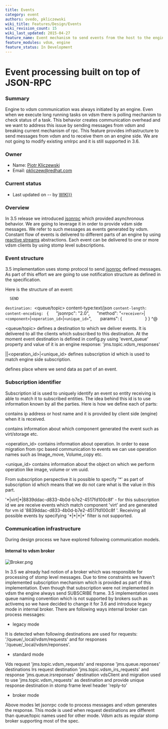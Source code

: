 ```yaml
---
title: Events
category: event
authors: ovedo, pkliczewski
wiki_title: Features/Design/Events
wiki_revision_count: 15
wiki_last_updated: 2015-04-27
feature_name: Event mechanism to send events from the host to the engine
feature_modules: vdsm, engine
feature_status: In Development
---
```


# Event processing built on top of JSON-RPC

### Summary

Engine to vdsm communication was always initiated by an engine. Even when we execute long running tasks on vdsm there is polling mechanism to check status of a task. This behavior creates communication overhead and we want to address this issue by sending messages from vdsm and breaking current mechanism of rpc. This feature provides infrastructure to send messages from vdsm and to receive them on an engine side. We are not going to modify existing xmlrpc and it is still supported in 3.6.

### Owner

*   Name: [ Piotr Kliczewski](User:Pkliczewski)
*   Email: <pkliczew@redhat.com>

### Current status

*   Last updated on -- by [ WIKI}}](User:{{urlencode:{{REVISIONUSER}})

### Overview

In 3.5 release we introduced [jsonrpc](Features/Design/JsonRpc3.5) which provided asynchronous behavior. We are going to leverage it in order to provide vdsm side messages. We refer to such messages as events generated by vdsm. Constant flow of events is delivered to different parts of an engine by using [reactive streams](http://www.reactive-streams.org/) abstractions. Each event can be delivered to one or more vdsm clients by using stomp level subscriptions.

### Event structure

3.5 implementation uses stomp protocol to send [jsonrpc](http://www.jsonrpc.org/specification) defined messages. As part of this effort we are going to use notification structure as defined in the specification.

Here is the structure of an event:

      SEND
`destination: `<queue/topic>
      content-type:text/json
`content-length: `<length>
`content-encoding: `<token as defined by IANA>
      {
           "jsonrpc": "2.0",
           "method": "`<receiver>`|`<component>`|`<operation_id>`|`<unique_id>`",
            params": {
`       `<contents>
          }
      }
      ^@

<queue/topic> defines a destination to which we deliver events. It is delivered to all the clients which subscribed to this destination. At the moment event destination is defined in config.py using 'event_queue' property and value of it is an engine response: 'jms.topic.vdsm_responses'

<receiver>|<component>|<operation_id>|<unique_id> defines subscription id which is used to match engine side subscription.

<contents> defines place where we send data as part of an event.

### Subscription identifier

Subscription id is used to uniquely identify an event so entity receiving is able to match it to subscribed entities. The idea behind this id is to use information known by all the parties. Here is how we define each of parts:

<receiver> contains ip address or host name and it is provided by client side (engine) when it is received.

<component> contains information about which component generated the event such as virt/storage etc.

<operation_id> contains information about operation. In order to ease migration from rpc based communication to events we can use operation names such as Image_move, Volume_copy etc.

<unique_id> contains information about the object on which we perform operation like image, volume or vm uuid.

From subscription perspective it is possible to specify '\*' as part of subscription id which means that we do not care what is the value in this part.

'\*|virt|\*|8839ddac-d833-4b0d-b7e2-4517fd100c8f' - for this subscription id we are receive events which match component 'virt' and are generated for vm id '8839ddac-d833-4b0d-b7e2-4517fd100c8f '. Receiving all possible events by specifying '\*|\*|\*|\*' filter is not supported.

### Communication infrastructure

During design process we have explored following communication models.

#### Internal to vdsm broker

![](Broker.png‎ "Broker.png‎")

In 3.5 we already had notion of a broker which was responsible for processing of stomp level messages. Due to time constraints we haven't implemented subscription mechanism which is provided as part of this implementation. Even though that subscription were not implemented in vdsm the engine always send SUBSCRIBE frame. 3.5 implementation uses queue naming convention which is not supported by brokers such as activemq so we have decided to change it for 3.6 and introduce legacy mode in internal broker. There are following ways internal broker can process messages:

*   legacy mode

It is detected when following destinations are used for requests: '/queue/_local/vdsm/requests' and for responses '/queue/_local/vdsm/reponses'.

*   standard mode

Vds request 'jms.topic.vdsm_requests' and response 'jms.queue.reponses' destinations Irs request destination 'jms.topic.vdsm_irs_requests' and response 'jms.queue.irsreponses' destination vdsClient and migration used to use 'jms.topic.vdsm_requests' as destination and provide unique response destination in stomp frame level header 'reply-to'

*   broker mode

Above modes let jsonrpc code to process messages and vdsm generates the response. This mode is used when request destinations are different than queue/topic names used for other mode. Vdsm acts as regular stomp broker supporting most of the spec.
